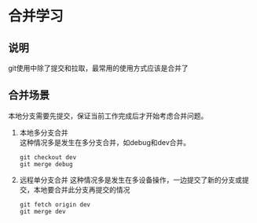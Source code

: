 # 合并学习

## 说明
git使用中除了提交和拉取，最常用的使用方式应该是合并了

## 合并场景
本地分支需要先提交，保证当前工作完成后才开始考虑合并问题。
1. 本地多分支合并  
    这种情况多是发生在多分支合并，如debug和dev合并。
    ```
    git checkout dev
    git merge debug
    ```
2. 远程单分支合并
    这种情况多是发生在多设备操作，一边提交了新的分支或提交，本地要合并此分支再提交的情况
    ```
    git fetch origin dev
    git merge dev
    ```